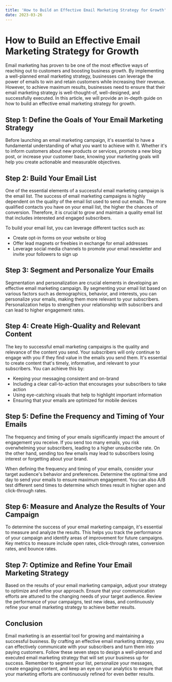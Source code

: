 ```yaml
---
title: 'How to Build an Effective Email Marketing Strategy for Growth'
date: 2023-03-26
---
```


# How to Build an Effective Email Marketing Strategy for Growth

Email marketing has proven to be one of the most effective ways of reaching out to customers and boosting business growth. By implementing a well-planned email marketing strategy, businesses can leverage the power of emails to win and retain customers while increasing their revenue. However, to achieve maximum results, businesses need to ensure that their email marketing strategy is well-thought-of, well-designed, and successfully executed. In this article, we will provide an in-depth guide on how to build an effective email marketing strategy for growth.

## Step 1: Define the Goals of Your Email Marketing Strategy 

Before launching an email marketing campaign, it's essential to have a fundamental understanding of what you want to achieve with it. Whether it's to inform customers about new products or services, promote a new blog post, or increase your customer base, knowing your marketing goals will help you create actionable and measurable objectives.

## Step 2: Build Your Email List 

One of the essential elements of a successful email marketing campaign is the email list. The success of email marketing campaigns is highly dependent on the quality of the email list used to send out emails. The more qualified contacts you have on your email list, the higher the chances of conversion. Therefore, it is crucial to grow and maintain a quality email list that includes interested and engaged subscribers.

To build your email list, you can leverage different tactics such as:

- Create opt-in forms on your website or blog
- Offer lead magnets or freebies in exchange for email addresses
- Leverage social media channels to promote your email newsletter and invite your followers to sign up

## Step 3: Segment and Personalize Your Emails 

Segmentation and personalization are crucial elements in developing an effective email marketing campaign. By segmenting your email list based on various factors such as demographics, behavior, and interests, you can personalize your emails, making them more relevant to your subscribers. Personalization helps to strengthen your relationship with subscribers and can lead to higher engagement rates.

## Step 4: Create High-Quality and Relevant Content 

The key to successful email marketing campaigns is the quality and relevance of the content you send. Your subscribers will only continue to engage with you if they find value in the emails you send them. It's essential to create content that's timely, informative, and relevant to your subscribers. You can achieve this by:

- Keeping your messaging consistent and on-brand
- Including a clear call-to-action that encourages your subscribers to take action
- Using eye-catching visuals that help to highlight important information
- Ensuring that your emails are optimized for mobile devices

## Step 5: Define the Frequency and Timing of Your Emails 

The frequency and timing of your emails significantly impact the amount of engagement you receive. If you send too many emails, you risk overwhelming your subscribers, leading to a higher unsubscribe rate. On the other hand, sending too few emails may lead to subscribers losing interest or forgetting about your brand. 

When defining the frequency and timing of your emails, consider your target audience's behavior and preferences. Determine the optimal time and day to send your emails to ensure maximum engagement. You can also A/B test different send times to determine which times result in higher open and click-through rates.

## Step 6: Measure and Analyze the Results of Your Campaign 

To determine the success of your email marketing campaign, it's essential to measure and analyze the results. This helps you track the performance of your campaign and identify areas of improvement for future campaigns. Key metrics to measure include open rates, click-through rates, conversion rates, and bounce rates.

## Step 7: Optimize and Refine Your Email Marketing Strategy 

Based on the results of your email marketing campaign, adjust your strategy to optimize and refine your approach. Ensure that your communication efforts are attuned to the changing needs of your target audience. Review the performance of your campaigns, test new ideas, and continuously refine your email marketing strategy to achieve better results.

## Conclusion 

Email marketing is an essential tool for growing and maintaining a successful business. By crafting an effective email marketing strategy, you can effectively communicate with your subscribers and turn them into paying customers. Follow these seven steps to design a well-planned and executed email marketing strategy that will set your business up for success. Remember to segment your list, personalize your messages, create engaging content, and keep an eye on your analytics to ensure that your marketing efforts are continuously refined for even better results.
